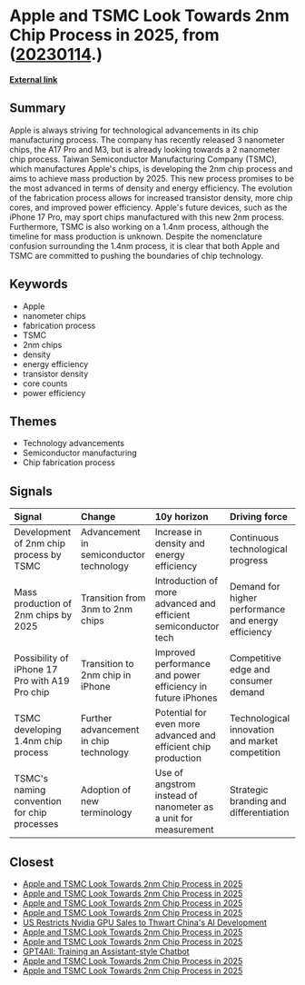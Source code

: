 # __Apple and TSMC Look Towards 2nm Chip Process in 2025__, from ([20230114](https://kghosh.substack.com/p/20230114).)

__[External link](https://www.macworld.com/article/2172559/apple-processor-2nm-1-4nm-process-tsmc.html)__



## Summary

Apple is always striving for technological advancements in its chip manufacturing process. The company has recently released 3 nanometer chips, the A17 Pro and M3, but is already looking towards a 2 nanometer chip process. Taiwan Semiconductor Manufacturing Company (TSMC), which manufactures Apple's chips, is developing the 2nm chip process and aims to achieve mass production by 2025. This new process promises to be the most advanced in terms of density and energy efficiency. The evolution of the fabrication process allows for increased transistor density, more chip cores, and improved power efficiency. Apple's future devices, such as the iPhone 17 Pro, may sport chips manufactured with this new 2nm process. Furthermore, TSMC is also working on a 1.4nm process, although the timeline for mass production is unknown. Despite the nomenclature confusion surrounding the 1.4nm process, it is clear that both Apple and TSMC are committed to pushing the boundaries of chip technology.

## Keywords

* Apple
* nanometer chips
* fabrication process
* TSMC
* 2nm chips
* density
* energy efficiency
* transistor density
* core counts
* power efficiency

## Themes

* Technology advancements
* Semiconductor manufacturing
* Chip fabrication process

## Signals

| Signal                                         | Change                                  | 10y horizon                                                    | Driving force                                       |
|:-----------------------------------------------|:----------------------------------------|:---------------------------------------------------------------|:----------------------------------------------------|
| Development of 2nm chip process by TSMC        | Advancement in semiconductor technology | Increase in density and energy efficiency                      | Continuous technological progress                   |
| Mass production of 2nm chips by 2025           | Transition from 3nm to 2nm chips        | Introduction of more advanced and efficient semiconductor tech | Demand for higher performance and energy efficiency |
| Possibility of iPhone 17 Pro with A19 Pro chip | Transition to 2nm chip in iPhone        | Improved performance and power efficiency in future iPhones    | Competitive edge and consumer demand                |
| TSMC developing 1.4nm chip process             | Further advancement in chip technology  | Potential for even more advanced and efficient chip production | Technological innovation and market competition     |
| TSMC's naming convention for chip processes    | Adoption of new terminology             | Use of angstrom instead of nanometer as a unit for measurement | Strategic branding and differentiation              |

## Closest

* [Apple and TSMC Look Towards 2nm Chip Process in 2025](5429ed27b68b1f05b50819d7c0810d02)
* [Apple and TSMC Look Towards 2nm Chip Process in 2025](5429ed27b68b1f05b50819d7c0810d02)
* [Apple and TSMC Look Towards 2nm Chip Process in 2025](5429ed27b68b1f05b50819d7c0810d02)
* [Apple and TSMC Look Towards 2nm Chip Process in 2025](5429ed27b68b1f05b50819d7c0810d02)
* [US Restricts Nvidia GPU Sales to Thwart China's AI Development](b79a2baa87b68283198416791b93bce4)
* [Apple and TSMC Look Towards 2nm Chip Process in 2025](5429ed27b68b1f05b50819d7c0810d02)
* [Apple and TSMC Look Towards 2nm Chip Process in 2025](5429ed27b68b1f05b50819d7c0810d02)
* [GPT4All: Training an Assistant-style Chatbot](d7d522cdd6d70b19b072272af8b501c2)
* [Apple and TSMC Look Towards 2nm Chip Process in 2025](5429ed27b68b1f05b50819d7c0810d02)
* [Apple and TSMC Look Towards 2nm Chip Process in 2025](5429ed27b68b1f05b50819d7c0810d02)